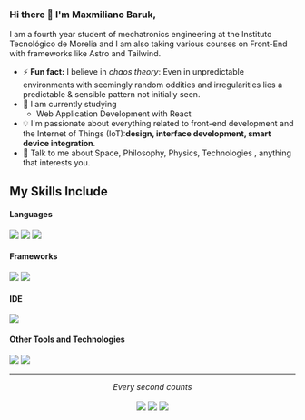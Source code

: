 ### Hi there 👋 I'm Maxmiliano Baruk,

I am a fourth year student of mechatronics engineering at the Instituto Tecnológico de Morelia and I am also taking various courses on Front-End with frameworks like Astro and Tailwind.

- ⚡ **Fun fact:** I believe in *chaos theory*: Even in unpredictable environments with seemingly random oddities and irregularities lies a predictable & sensible pattern not initially seen.
- 🔭 I am currently studying
	- Web Application Development with React 
- 💡 I'm passionate about everything related to front-end development and the Internet of Things (IoT):**design, interface development, smart device integration**.
- 💬 Talk to me about Space, Philosophy, Physics, Technologies , anything that interests you.
## My Skills Include

<h4> Languages </h4>
<span> 
  <img src="https://img.shields.io/badge/HTML5-E34F26?style=for-the-badge&logo=html5&logoColor=white">
  <img src="https://img.shields.io/badge/CSS3-1572B6?style=for-the-badge&logo=css3&logoColor=white">
  <img src="https://img.shields.io/badge/JavaScript-F7DF1E?style=for-the-badge&logo=javascript&logoColor=black">
</span>

<h4> Frameworks </h4>
<span>
  <img src="https://img.shields.io/badge/Tailwind-777BB4?style=for-the-badge&logo=Tailwind&logoColor=white" >
  <img src="https://img.shields.io/badge/astro-E34F26?style=for-the-badge&logo=astro&logoColor=black" >
</span>


<h4> IDE </h4>
<span>
<img src="https://img.shields.io/badge/Visual_Studio_Code-0078D4?style=for-the-badge&logo=visual%20studio%20code&logoColor=white">


<h4> Other Tools and Technologies </h4>
<span>
  <img src="https://img.shields.io/badge/Git-F05032?style=for-the-badge&logo=git&logoColor=white">
  <img src="https://img.shields.io/badge/Raspberry-FF0000?style=for-the-badge&logo=RaspBerry&logoColor=white">

</span>




    

<hr>
<p align="center">
   <i>Every second counts</i>
   <br>
<br>	
<a target="_blank" href="https://www.linkedin.com/in/max-trag-6020a231b/"><img src="https://img.shields.io/badge/-LinkedIn-0077B5?style=for-the-badge&logo=Linkedin&logoColor=white"></img></a>
<a target="_blank" href="mailto:maxibaruk55121gmail.com"><img src="https://img.shields.io/badge/-Gmail-D14836?style=for-the-badge&logo=Gmail&logoColor=white"></img></a>
<a target="_blank" href="https://www.instagram.com/matzi.rosas/"><img src="https://img.shields.io/badge/-Instagram-FF8000?style=for-the-badge&logo=Instagram&logoColor=white"></img></a>
<br>
</p>
